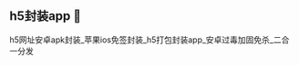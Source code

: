 ## h5封装app 👋
h5网址安卓apk封装_苹果ios免签封装_h5打包封装app_安卓过毒加固免杀_二合一分发
<!--
**rop-po/rop-po** is a ✨ _special_ ✨ repository because its `README.md` (this file) appears on your GitHub profile.

Here are some ideas to get you started:

- 🔭 I’m currently working on ...
- 🌱 I’m currently learning ...
- 👯 I’m looking to collaborate on ...
- 🤔 I’m looking for help with ...
- 💬 Ask me about ...
- 📫 How to reach me: ...
- 😄 Pronouns: ...
- ⚡ Fun fact: ...
-->

